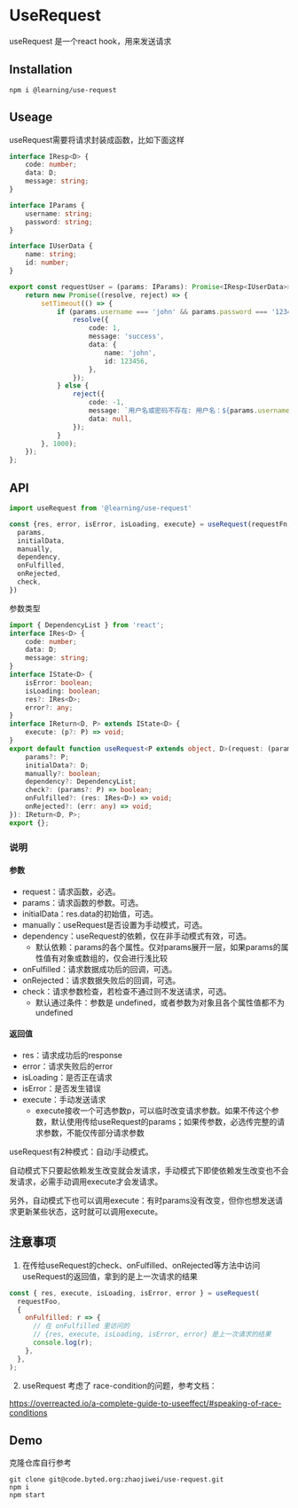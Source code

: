 # UseRequest

useRequest 是一个react hook，用来发送请求

## Installation

```
npm i @learning/use-request
```

## Useage

useRequest需要将请求封装成函数，比如下面这样

```typescript
interface IResp<D> {
    code: number;
    data: D;
    message: string;
}

interface IParams {
    username: string;
    password: string;
}

interface IUserData {
    name: string;
    id: number;
}

export const requestUser = (params: IParams): Promise<IResp<IUserData>> => {
    return new Promise((resolve, reject) => {
        setTimeout(() => {
            if (params.username === 'john' && params.password === '123456') {
                resolve({
                    code: 1,
                    message: 'success',
                    data: {
                        name: 'john',
                        id: 123456,
                    },
                });
            } else {
                reject({
                    code: -1,
                    message: `用户名或密码不存在: 用户名：${params.username}，密码：${params.password}`,
                    data: null,
                });
            }
        }, 1000);
    });
};

```

## API

```typescript
import useRequest from '@learning/use-request'

const {res, error, isError, isLoading, execute} = useRequest(requestFn, {
  params,
  initialData,
  manually,
  dependency,
  onFulfilled,
  onRejected,
  check,
})
```

参数类型

```typescript
import { DependencyList } from 'react';
interface IRes<D> {
    code: number;
    data: D;
    message: string;
}
interface IState<D> {
    isError: boolean;
    isLoading: boolean;
    res?: IRes<D>;
    error?: any;
}
interface IReturn<D, P> extends IState<D> {
    execute: (p?: P) => void;
}
export default function useRequest<P extends object, D>(request: (params?: P) => Promise<IRes<D>>, optional?: {
    params?: P;
    initialData?: D;
    manually?: boolean;
    dependency?: DependencyList;
    check?: (params?: P) => boolean;
    onFulfilled?: (res: IRes<D>) => void;
    onRejected?: (err: any) => void;
}): IReturn<D, P>;
export {};

```



### 说明

#### 参数

+ request：请求函数，必选。
+ params：请求函数的参数。可选。
+ initialData：res.data的初始值，可选。
+ manually：useRequest是否设置为手动模式，可选。
+ dependency：useRequest的依赖，仅在非手动模式有效，可选。
  + 默认依赖：params的各个属性。仅对params展开一层，如果params的属性值有对象或数组的，仅会进行浅比较
+ onFulfilled：请求数据成功后的回调，可选。
+ onRejected：请求数据失败后的回调，可选。
+ check：请求参数检查，若检查不通过则不发送请求，可选。
  + 默认通过条件：参数是 undefined，或者参数为对象且各个属性值都不为undefined

#### 返回值

+ res：请求成功后的response
+ error：请求失败后的error
+ isLoading：是否正在请求
+ isError：是否发生错误
+ execute：手动发送请求
  + execute接收一个可选参数p，可以临时改变请求参数。如果不传这个参数，默认使用传给useRequest的params；如果传参数，必选传完整的请求参数，不能仅传部分请求参数



useRequest有2种模式：自动/手动模式。

自动模式下只要起依赖发生改变就会发请求，手动模式下即使依赖发生改变也不会发请求，必需手动调用execute才会发请求。

另外，自动模式下也可以调用execute：有时params没有改变，但你也想发送请求更新某些状态，这时就可以调用execute。

## 注意事项

1. 在传给useRequest的check、onFulfilled、onRejected等方法中访问useRequest的返回值，拿到的是上一次请求的结果

```javascript
const { res, execute, isLoading, isError, error } = useRequest(
  requestFoo,
  {
    onFulfilled: r => {
      // 在 onFulfilled 里访问的
      // {res, execute, isLoading, isError, error} 是上一次请求的结果
      console.log(r);
    },
  },
);
```

2. useRequest 考虑了 race-condition的问题，参考文档：

https://overreacted.io/a-complete-guide-to-useeffect/#speaking-of-race-conditions

## Demo

克隆仓库自行参考

```
git clone git@code.byted.org:zhaojiwei/use-request.git
npm i
npm start
```



